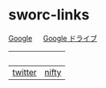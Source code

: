 # sworc-links

[Google](http://www.google.co.jp/) 　 [Google ドライブ](https://drive.google.com/drive)

| &nbsp; | &nbsp; |
| ------------- | ------------- |
| [twitter](https://twitter.com/i/flow/login)  | [nifty](https://mail.nifty.com/mailer/)  |

